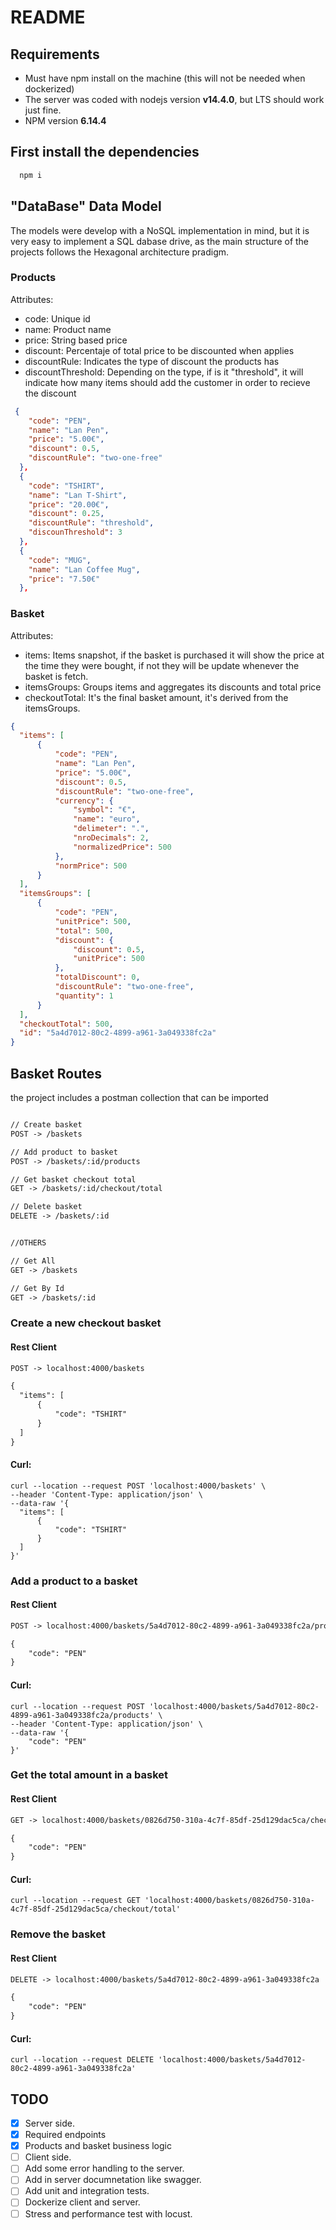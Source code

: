 # README

## Requirements

- Must have npm install on the machine (this will not be needed when dockerized)
- The server was coded with nodejs version **v14.4.0**, but LTS should work just fine.
- NPM version **6.14.4**

## First install the dependencies

```js
  npm i
```

## "DataBase" Data Model

The models were develop with a NoSQL implementation in mind, but it is very easy to implement a SQL dabase drive, as the main structure of the projects follows the Hexagonal architecture pradigm.

### Products

Attributes:

- code: Unique id 
- name: Product name
- price: String based price
- discount: Percentaje of total price to be discounted when applies
- discountRule: Indicates the type of discount the products has
- discountThreshold: Depending on the type, if is it "threshold", it will indicate how many items should add the customer in order to recieve the discount

```json
 {
    "code": "PEN",
    "name": "Lan Pen",
    "price": "5.00€",
    "discount": 0.5,
    "discountRule": "two-one-free"
  },
  {
    "code": "TSHIRT",
    "name": "Lan T-Shirt",
    "price": "20.00€",
    "discount": 0.25,
    "discountRule": "threshold",
    "discounThreshold": 3
  },
  {
    "code": "MUG",
    "name": "Lan Coffee Mug",
    "price": "7.50€"
  },
```

### Basket

Attributes:

- items: Items snapshot, if the basket is purchased it will show the price at the time they were bought, if not they will be update whenever the basket is fetch.
- itemsGroups: Groups items and aggregates its discounts and total price
- checkoutTotal: It's the final basket amount, it's derived from the itemsGroups.

```json
{
  "items": [
      {
          "code": "PEN",
          "name": "Lan Pen",
          "price": "5.00€",
          "discount": 0.5,
          "discountRule": "two-one-free",
          "currency": {
              "symbol": "€",
              "name": "euro",
              "delimeter": ".",
              "nroDecimals": 2,
              "normalizedPrice": 500
          },
          "normPrice": 500
      }
  ],
  "itemsGroups": [
      {
          "code": "PEN",
          "unitPrice": 500,
          "total": 500,
          "discount": {
              "discount": 0.5,
              "unitPrice": 500
          },
          "totalDiscount": 0,
          "discountRule": "two-one-free",
          "quantity": 1
      }
  ],
  "checkoutTotal": 500,
  "id": "5a4d7012-80c2-4899-a961-3a049338fc2a"
}
```

## Basket Routes

the project includes a postman collection that can be imported

```rest

// Create basket
POST -> /baskets

// Add product to basket
POST -> /baskets/:id/products

// Get basket checkout total
GET -> /baskets/:id/checkout/total

// Delete basket
DELETE -> /baskets/:id


//OTHERS

// Get All
GET -> /baskets

// Get By Id
GET -> /baskets/:id
```

### **Create a new checkout basket**

#### Rest Client



```rest
POST -> localhost:4000/baskets

{
  "items": [
      {
          "code": "TSHIRT"
      }
  ]
}
```

#### Curl:

```curl
curl --location --request POST 'localhost:4000/baskets' \
--header 'Content-Type: application/json' \
--data-raw '{
  "items": [
      {
          "code": "TSHIRT"
      }
  ]
}'
```

### **Add a product to a basket**

#### Rest Client

```rest
POST -> localhost:4000/baskets/5a4d7012-80c2-4899-a961-3a049338fc2a/products

{
    "code": "PEN"
}
```

#### Curl:

```curl
curl --location --request POST 'localhost:4000/baskets/5a4d7012-80c2-4899-a961-3a049338fc2a/products' \
--header 'Content-Type: application/json' \
--data-raw '{
    "code": "PEN"
}'
```

### **Get the total amount in a basket**

#### Rest Client

```rest
GET -> localhost:4000/baskets/0826d750-310a-4c7f-85df-25d129dac5ca/checkout/total

{
    "code": "PEN"
}
```

#### Curl:

```curl
curl --location --request GET 'localhost:4000/baskets/0826d750-310a-4c7f-85df-25d129dac5ca/checkout/total'
```


### **Remove the basket**

#### Rest Client

```rest
DELETE -> localhost:4000/baskets/5a4d7012-80c2-4899-a961-3a049338fc2a

{
    "code": "PEN"
}
```

#### Curl:

```curl
curl --location --request DELETE 'localhost:4000/baskets/5a4d7012-80c2-4899-a961-3a049338fc2a'
```

## TODO

- [x] Server side.
- [x] Required endpoints
- [x] Products and basket business logic
- [ ] Client side.
- [ ] Add some error handling to the server.
- [ ] Add in server documnetation like swagger.
- [ ] Add unit and integration tests.
- [ ] Dockerize client and server.
- [ ] Stress and performance test with locust.